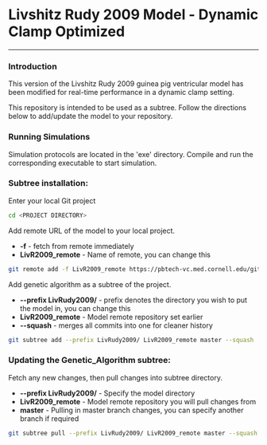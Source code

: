 # Livshitz Rudy 2009 Model - Dynamic Clamp Optimized
---

### Introduction
This version of the Livshitz Rudy 2009 guinea pig ventricular model has been
modified for real-time performance in a dynamic clamp setting.

This repository is intended to be used as a subtree. Follow the directions
below to add/update the model to your repository.

### Running Simulations
Simulation protocols are located in the 'exe' directory. Compile and run the
corresponding executable to start simulation.

### Subtree installation:

Enter your local Git project
```sh
cd <PROJECT DIRECTORY>
```

Add remote URL of the model to your local project.
  * **-f** - fetch from remote immediately
  * **LivR2009_remote** - Name of remote, you can change this

```sh
git remote add -f LivR2009_remote https://pbtech-vc.med.cornell.edu/git/fro2002/dynclamp_livr2009_model.git
```

Add genetic algorithm as a subtree of the project.
  * **--prefix LivRudy2009/** - prefix denotes the directory you wish to
  put the model in, you can change this
  * **LivR2009_remote** - Model remote repository set earlier
  * **--squash** - merges all commits into one for cleaner history

```sh
git subtree add --prefix LivRudy2009/ LivR2009_remote master --squash
```

### Updating the Genetic_Algorithm subtree:
Fetch any new changes, then pull changes into subtree directory.
  * **--prefix LivRudy2009/** - Specify the model directory
  * **LivR2009_remote** - Model remote repository you will pull changes from
  * **master** - Pulling in master branch changes, you can specify another
  branch if required

```sh
git subtree pull --prefix LivRudy2009/ LivR2009_remote master --squash
```